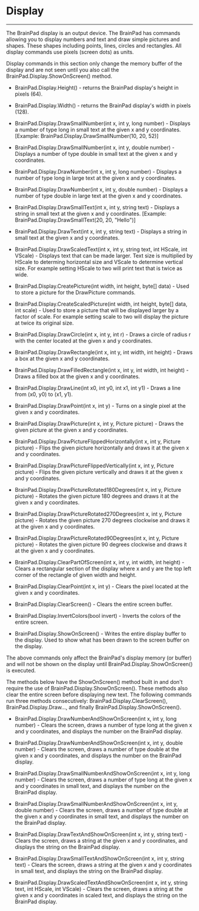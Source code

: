 # Display
---
The BrainPad display is an output device. The BrainPad has commands allowing you to display numbers and text and draw simple pictures and shapes. These shapes including points, lines, circles and rectangles. All display commands use pixels (screen dots) as units.

Display commands in this section only change the memory buffer of the display and are not seen until you also call the BrainPad.Display.ShowOnScreen() method.  
 
* BrainPad.Display.Height() - returns the BrainPad display's height in pixels (64). 

* BrainPad.Display.Width() - returns the BrainPad display's width in pixels (128).
 
* BrainPad.Display.DrawSmallNumber(int x, int y, long number) - Displays a number of type long in small text at the given x and y coordinates. [Example: BrainPad.Display.DrawSmallNumber(10, 20, 52)]

* BrainPad.Display.DrawSmallNumber(int x, int y, double number) - Displays a number of type double in small text at the given x and y coordinates.

* BrainPad.Display.DrawNumber(int x, int y, long number) - Displays a number of type long in large text at the given x and y coordinates.

* BrainPad.Display.DrawNumber(int x, int y, double number) - Displays a number of type double in large text at the given x and y coordinates. 

* BrainPad.Display.DrawSmallText(int x, int y, string text) - Displays a string in small text at the given x and y coordinates. [Example: BrainPad.Display.DrawSmallText(20, 20, "Hello")]  

* BrainPad.Display.DrawText(int x, int y, string text) - Displays a string in small text at the given x and y coordinates.

* BrainPad.Display.DrawScaledText(int x, int y, string text, int HScale, int VScale) - Displays text that can be made larger. Text size is multiplied by HScale to determing horizontal size and VScale to determine vertical size. For example setting HScale to two will print text that is twice as wide.
 
* BrainPad.Display.CreatePicture(int width, int height, byte[] data) - Used to store a picture for the DrawPicture commands.

* BrainPad.Display.CreateScaledPicture(int width, int height, byte[] data, int scale) - Used to store a picture that will be displayed larger by a factor of scale. For example setting scale to two will display the picture at twice its original size.
 
* BrainPad.Display.DrawCircle(int x, int y, int r) - Draws a circle of radius r with the center located at the given x and y coordinates.  

* BrainPad.Display.DrawRectangle(int x, int y, int width, int height) - Draws a box at the given x and y coordinates.

* BrainPad.Display.DrawFilledRectangle(int x, int y, int width, int height) - Draws a filled box at the given x and y coordinates.   

* BrainPad.Display.DrawLine(int x0, int y0, int x1, int y1) - Draws a line from (x0, y0) to (x1, y1).  

* BrainPad.Display.DrawPoint(int x, int y) - Turns on a single pixel at the given x and y coordinates.
 
* BrainPad.Display.DrawPicture(int x, int y, Picture picture) - Draws the given picture at the given x and y coordinates.

* BrainPad.Display.DrawPictureFlippedHorizontally(int x, int y, Picture picture) - Flips the given picture horizontally and draws it at the given x and y coordinates.

* BrainPad.Display.DrawPictureFlippedVertically(int x, int y, Picture picture) - Flips the given picture vertically and draws it at the given x and y coordinates. 

* BrainPad.Display.DrawPictureRotated180Degrees(int x, int y, Picture picture) - Rotates the given picture 180 degrees and draws it at the given x and y coordinates. 

* BrainPad.Display.DrawPictureRotated270Degrees(int x, int y, Picture picture) - Rotates the given picture 270 degrees clockwise and draws it at the given x and y coordinates.

* BrainPad.Display.DrawPictureRotated90Degrees(int x, int y, Picture picture) - Rotates the given picture 90 degrees clockwise and draws it at the given x and y coordinates.
                         
* BrainPad.Display.ClearPartOfScreen(int x, int y, int width, int height) - Clears a rectangular section of the display where x and y are the top left corner of the rectangle of given width and height.
 
* BrainPad.Display.ClearPoint(int x, int y) - Clears the pixel located at the given x and y coordinates.  

* BrainPad.Display.ClearScreen() - Clears the entire screen buffer. 

* BrainPad.Display.InvertColors(bool invert) - Inverts the colors of the entire screen.

* BrainPad.Display.ShowOnScreen() - Writes the entire display buffer to the display. Used to show what has been drawn to the screen buffer on the display.
 
The above commands only affect the BrainPad's display memory (or buffer) and will not be shown on the display until BrainPad.Display.ShowOnScreen() is executed.

The methods below have the ShowOnScreen() method built in and don't require the use of BrainPad.Display.ShowOnScreen(). These methods also clear the entire screen before displaying new text. The following commands run three methods consecutively: BrainPad.Display.ClearScreen(), BrainPad.Display.Draw..., and finally BrainPad.Display.ShowOnScreen().  
 
* BrainPad.Display.DrawNumberAndShowOnScreen(int x, int y, long number) - Clears the screen, draws a number of type long at the given x and y coordinates, and displays the number on the BrainPad display.

* BrainPad.Display.DrawNumberAndShowOnScreen(int x, int y, double number) - Clears the screen, draws a number of type double at the given x and y coordinates, and displays the number on the BrainPad display.

* BrainPad.Display.DrawSmallNumberAndShowOnScreen(int x, int y, long number) - Clears the screen, draws a number of type long at the given x and y coordinates in small text, and displays the number on the BrainPad display.

* BrainPad.Display.DrawSmallNumberAndShowOnScreen(int x, int y, double number) - Clears the screen, draws a number of type double at the given x and y coordinates in small text, and displays the number on the BrainPad display.

* BrainPad.Display.DrawTextAndShowOnScreen(int x, int y, string text) - Clears the screen, draws a string at the given x and y coordinates, and displays the string on the BrainPad display.    

* BrainPad.Display.DrawSmallTextAndShowOnScreen(int x, int y, string text) - Clears the screen, draws a string at the given x and y coordinates in small text, and displays the string on the BrainPad display.    

* BrainPad.Display.DrawScaledTextAndShowOnScreen(int x, int y, string text, int HScale, int VScale) - Clears the screen, draws a string at the given x and y coordinates in scaled text, and displays the string on the BrainPad display.    
